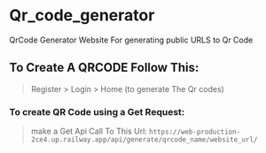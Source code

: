 # Qr_code_generator
QrCode Generator Website For generating public URLS to Qr Code

## To Create A QRCODE Follow This:
> Register > Login > Home (to generate The Qr codes)

### To create QR Code using a Get Request:
> make a Get Api Call To This Url:
> ```https://web-production-2ce4.up.railway.app/api/generate/qrcode_name/website_url/```
